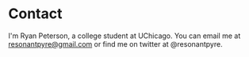 # Contact

I'm Ryan Peterson, a college student at UChicago. You can email me at resonantpyre@gmail.com or find me on twitter at @resonantpyre. 
